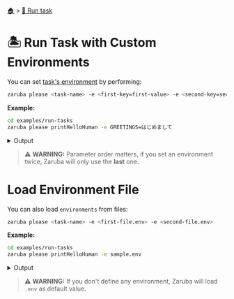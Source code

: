 <!--startTocHeader-->
[🏠](../README.md) > [🏃 Run task](README.md)
# 🏝️ Run Task with Custom Environments
<!--endTocHeader-->

You can set [task's environment](../core-concepts/task/task-envs/README.md) by performing:

```bash
zaruba please <task-name> -e <first-key=first-value> -e <second-key=second-value>
```

__Example:__

<!--startCode-->
```bash
cd examples/run-tasks
zaruba please printHelloHuman -e GREETINGS=はじめまして
```
 
<details>
<summary>Output</summary>
 
```````
Job Starting...
 Elapsed Time: 1.145µs
 Current Time: 17:12:33
  Run  'printHelloHuman' command on /home/gofrendi/zaruba/docs/examples/run-tasks
   printHelloHuman       17:12:33.33  はじめまして human
  Successfully running  'printHelloHuman' command
  Job Running...
 Elapsed Time: 102.373604ms
 Current Time: 17:12:33
  
  Job Complete!!! 
  Terminating
  Job Ended...
 Elapsed Time: 213.363434ms
 Current Time: 17:12:33
zaruba please printHelloHuman -e 'GREETINGS=はじめまして'
```````
</details>
<!--endCode-->


> ⚠️ __WARNING:__ Parameter order matters, if you set an environment twice, Zaruba will only use the __last__ one.

# Load Environment File

You can also load `environments` from files:

```bash
zaruba please <task-name> -e <first-file.env> -e <second-file.env>
```

__Example:__

<!--startCode-->
```bash
cd examples/run-tasks
zaruba please printHelloHuman -e sample.env
```
 
<details>
<summary>Output</summary>
 
```````
Job Starting...
 Elapsed Time: 1.176µs
 Current Time: 17:12:33
  Run  'printHelloHuman' command on /home/gofrendi/zaruba/docs/examples/run-tasks
   printHelloHuman       17:12:33.716 Hola human
  Successfully running  'printHelloHuman' command
  Job Running...
 Elapsed Time: 102.037796ms
 Current Time: 17:12:33
  
  Job Complete!!! 
  Terminating
  Job Ended...
 Elapsed Time: 213.123954ms
 Current Time: 17:12:33
zaruba please printHelloHuman -e 'sample.env'
```````
</details>
<!--endCode-->

>  ⚠️ __WARNING:__  If you don't define any environment, Zaruba will load `.env` as default value.

<!--startTocSubTopic-->
<!--endTocSubTopic-->